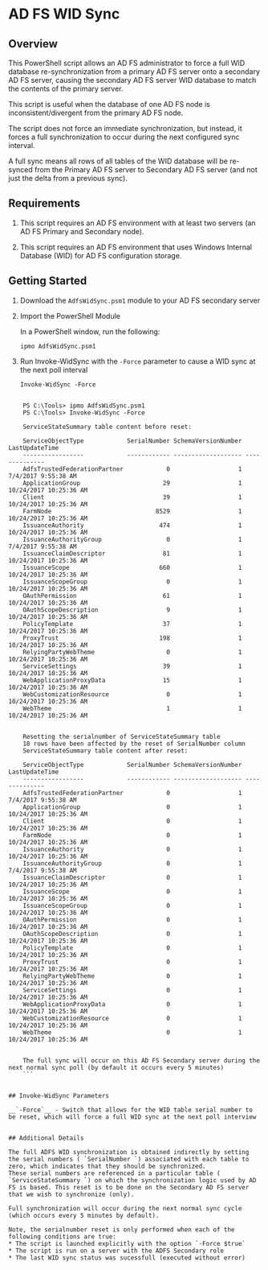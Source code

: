 # AD FS WID Sync

## Overview

This PowerShell script allows an AD FS administrator to force a full WID database re-synchronization from a primary AD FS server onto a secondary AD FS server, causing the secondary AD FS server WID database to match the contents of the primary server. 

This script is useful when the database of one AD FS node is inconsistent/divergent from the primary AD FS node.

The script does not force an immediate synchronization, but instead, it forces a full synchronization to occur during the next configured sync interval. 

A full sync means all rows of all tables of the WID database will be re-synced from the Primary AD FS server to Secondary AD FS server (and not just the delta from a previous sync). 


## Requirements 

1. This script requires an AD FS environment with at least two servers (an AD FS Primary and Secondary node). 

2. This script requires an AD FS environment that uses Windows Internal Database (WID) for AD FS configuration storage. 


## Getting Started 

1. Download the `AdfsWidSync.psm1` module to your AD FS secondary server

2. Import the PowerShell Module 

    In a PowerShell window, run the following:

    ```ipmo AdfsWidSync.psm1```

2. Run Invoke-WidSync with the `-Force` parameter to cause a WID sync at the next poll interval

    ```Invoke-WidSync -Force```

``` OUTPUT:

    PS C:\Tools> ipmo AdfsWidSync.psm1
    PS C:\Tools> Invoke-WidSync -Force

    ServiceStateSummary table content before reset:
     
    ServiceObjectType            SerialNumber SchemaVersionNumber LastUpdateTime        
    -----------------            ------------ ------------------- --------------        
    AdfsTrustedFederationPartner            0                   1 7/4/2017 9:55:38 AM   
    ApplicationGroup                       29                   1 10/24/2017 10:25:36 AM
    Client                                 39                   1 10/24/2017 10:25:36 AM
    FarmNode                             8529                   1 10/24/2017 10:25:36 AM
    IssuanceAuthority                     474                   1 10/24/2017 10:25:36 AM
    IssuanceAuthorityGroup                  0                   1 7/4/2017 9:55:38 AM   
    IssuanceClaimDescriptor                81                   1 10/24/2017 10:25:36 AM
    IssuanceScope                         660                   1 10/24/2017 10:25:36 AM
    IssuanceScopeGroup                      0                   1 10/24/2017 10:25:36 AM
    OAuthPermission                        61                   1 10/24/2017 10:25:36 AM
    OAuthScopeDescription                   9                   1 10/24/2017 10:25:36 AM
    PolicyTemplate                         37                   1 10/24/2017 10:25:36 AM
    ProxyTrust                            198                   1 10/24/2017 10:25:36 AM
    RelyingPartyWebTheme                    0                   1 10/24/2017 10:25:36 AM
    ServiceSettings                        39                   1 10/24/2017 10:25:36 AM
    WebApplicationProxyData                15                   1 10/24/2017 10:25:36 AM
    WebCustomizationResource                0                   1 10/24/2017 10:25:36 AM
    WebTheme                                1                   1 10/24/2017 10:25:36 AM
     
     
    Resetting the serialnumber of ServiceStateSummary table
    18 rows have been affected by the reset of SerialNumber column
    ServiceStateSummary table content after reset:
     
    ServiceObjectType            SerialNumber SchemaVersionNumber LastUpdateTime        
    -----------------            ------------ ------------------- --------------        
    AdfsTrustedFederationPartner            0                   1 7/4/2017 9:55:38 AM   
    ApplicationGroup                        0                   1 10/24/2017 10:25:36 AM
    Client                                  0                   1 10/24/2017 10:25:36 AM
    FarmNode                                0                   1 10/24/2017 10:25:36 AM
    IssuanceAuthority                       0                   1 10/24/2017 10:25:36 AM
    IssuanceAuthorityGroup                  0                   1 7/4/2017 9:55:38 AM   
    IssuanceClaimDescriptor                 0                   1 10/24/2017 10:25:36 AM
    IssuanceScope                           0                   1 10/24/2017 10:25:36 AM
    IssuanceScopeGroup                      0                   1 10/24/2017 10:25:36 AM
    OAuthPermission                         0                   1 10/24/2017 10:25:36 AM
    OAuthScopeDescription                   0                   1 10/24/2017 10:25:36 AM
    PolicyTemplate                          0                   1 10/24/2017 10:25:36 AM
    ProxyTrust                              0                   1 10/24/2017 10:25:36 AM
    RelyingPartyWebTheme                    0                   1 10/24/2017 10:25:36 AM
    ServiceSettings                         0                   1 10/24/2017 10:25:36 AM
    WebApplicationProxyData                 0                   1 10/24/2017 10:25:36 AM
    WebCustomizationResource                0                   1 10/24/2017 10:25:36 AM
    WebTheme                                0                   1 10/24/2017 10:25:36 AM
     
     
    The full sync will occur on this AD FS Secondary server during the next normal sync poll (by default it occurs every 5 minutes)
    ```


## Invoke-WidSync Parameters

__`-Force`__ - Switch that allows for the WID table serial number to be reset, which will force a full WID sync at the next poll interview 


## Additional Details

The full ADFS WID synchronization is obtained indirectly by setting the serial numbers ( `SerialNumber `) associated with each table to zero, which indicates that they should be synchronized. 
These serial numbers are referenced in a particular table ( `ServiceStateSummary `) on which the synchronization logic used by AD FS is based. This reset is to be done on the Secondary AD FS server that we wish to synchronize (only).

Full synchronization will occur during the next normal sync cycle (which occurs every 5 minutes by default).

Note, the serialnumber reset is only performed when each of the following conditions are true:
* The script is launched explicitly with the option `-Force $true`
* The script is run on a server with the ADFS Secondary role
* The last WID sync status was sucessfull (executed without error)